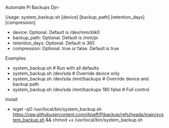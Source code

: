 Automate Pi Backups
Djn-

Usage:
system_backup.sh [device] [backup_path] [retention_days] [compression]

   - device:           Optional. Default is /dev/mmcblk0
   - backup_path:      Optional. Default is /mnt/pi
   - retention_days:   Optional. Default is 365
   - compression:      Optional. true or false. Default is true

 Examples:
  - system_backup.sh                          # Run with all defaults
  - system_backup.sh /dev/sda                 # Override device only
  - system_backup.sh /dev/sda /mnt/backups    # Override device and backup path
  - system_backup.sh /dev/sda /mnt/backups 180 false  # Full control

Install
- wget -qO /usr/local/bin/system_backup.sh https://raw.githubusercontent.com/djnaff/Pibackup/refs/heads/main/system_backup.sh && chmod +x /usr/local/bin/system_backup.sh
